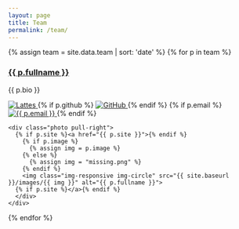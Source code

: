 ```yaml
---
layout: page
title: Team
permalink: /team/
---
```


{% assign team = site.data.team | sort: 'date' %}
{% for p in team %}
<div class="card container-fluid">

  <div class="info col-md-8">
  <h3> <a href="{{ site.baseurl }}/team/{{ p.key }}.html"> {{ p.fullname }} </a> </h3>
  <p> {{ p.bio }} </p>
  </div>

  <div class="col-md-4 text-right">
    <a href="{{ p.lattes }}"> <img class="logo" src="{{ site.baseurl }}/images/lattes.png" alt="Lattes"> </a>
    {% if p.github %}
    <a href="http://github.com/{{ p.github }}"><img class="logo" src="{{ site.baseurl }}/images/github.png" alt="GitHub"> </a>
    {% endif %}
    {% if p.email %}
    <a href="mailto:{{ p.email }}"><img class="logo" src="{{ site.baseurl }}/images/mail.png" alt="{{ p.email }}"> </a>
    {% endif %}

    <div class="photo pull-right">
      {% if p.site %}<a href="{{ p.site }}">{% endif %}
        {% if p.image %}
          {% assign img = p.image %}
        {% else %}
          {% assign img = "missing.png" %}
        {% endif %}
        <img class="img-responsive img-circle" src="{{ site.baseurl }}/images/{{ img }}" alt="{{ p.fullname }}">
      {% if p.site %}</a>{% endif %}
      </div>
    </div>
  <div style="clear: both;"></div>
</div>
{% endfor %}
